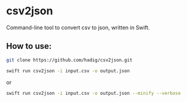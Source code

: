 # csv2json
Command-line tool to convert csv to json, written in Swift.

## How to use:   

```zsh 
git clone https://github.com/hadig/csv2json.git
```
```zsh 
swift run csv2json -i input.csv -o output.json 
```
or
```zsh 
swift run csv2json -i input.csv -o output.json --minify --verbose
```
